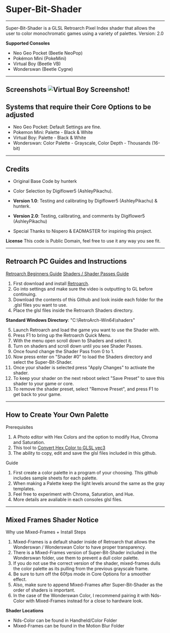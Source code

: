 # Super-Bit-Shader
-----------------------------------------------------------------------------------------------------------------------
Super-Bit-Shader is a GLSL Retroarch Pixel Index shader that allows the user to color monochromatic games using a variety of palettes.
Version: 2.0

**Supported Consoles**
* Neo Geo Pocket (Beetle NeoPop)
* Pokémon Mini (PokeMini)
* Virtual Boy (Beetle VB)
* Wonderswan (Beetle Cygne)

-----------------------------------------------------------------------------------------------------------------------
**Screenshots**
![Virtual Boy Screenshot!](https://repository-images.githubusercontent.com/759192405/6e1eaa6e-f2f6-417a-b952-391bf7cb2621)
-----------------------------------------------------------------------------------------------------------------------
**Systems that require their Core Options to be adjusted**
-----------------------------------------------------------------------------------------------------------------------
* Neo Geo Pocket: Default Settings are fine.
* Pokemon Mini: Palette - Black & White
* Virtual Boy: Palette - Black & White
* Wonderswan: Color Palette - Grayscale, Color Depth - Thousands (16-bit)

-----------------------------------------------------------------------------------------------------------------------
**Credits**
-----------------------------------------------------------------------------------------------------------------------
* Original Base Code by hunterk
* Color Selection by Digiflower5 (AshleyPikachu).

* **Version 1.0**: Testing and calibrating by Digiflower5 (AshleyPikachu) & hunterk.
* **Version 2.0**: Testing, calibrating, and comments by Digiflower5 (AshleyPikachu)

* Special Thanks to Nispero & EADMASTER for inspiring this project.

**License**
This code is Public Domain, feel free to use it any way you see fit.

-----------------------------------------------------------------------------------------------------------------------
**Retroarch PC Guides and Instructions**
-----------------------------------------------------------------------------------------------------------------------
[Retroarch Beginners Guide](https://www.youtube.com/watch?v=YyZ6IrmsNgY)
[Shaders / Shader Passes Guide](https://www.youtube.com/watch?v=YyZ6IrmsNgY) 

1. First download and install [Retroarch](https://www.retroarch.com/).
2. Go into settings and make sure the video is outputting to GL before continuing.
3. Download the contents of this Github and look inside each folder for the .glsl files you want to use.
4. Place the glsl files inside the Retroarch Shaders directory.

**Standard Windows Directory**: "C:\RetroArch-Win64\shaders"

5. Launch Retroarch and load the game you want to use the Shader with.
6. Press F1 to bring up the Retroarch Quick Menu.
7. With the menu open scroll down to Shaders and select it.
8. Turn on shaders and scroll down until you see Shader Passes. 
9. Once found change the Shader Pass from 0 to 1.
10. Now press enter on "Shader #0" to load the Shaders directory and select the Super-Bit-Shader.
11. Once your shader is selected press "Apply Changes" to activate the shader.
12. To keep your shader on the next reboot select "Save Preset" to save this shader to your game or core.
13. To remove the shader preset, select "Remove Preset", and press F1 to get back to your game.

-----------------------------------------------------------------------------------------------------------------------
**How to Create Your Own Palette**
-----------------------------------------------------------------------------------------------------------------------
Prerequisites
1. A Photo editor with Hex Colors and the option to modify Hue, Chroma and Saturation.
2. This tool to [Convert Hex Color to GLSL vec3](https://airtightinteractive.com/util/hex-to-glsl/)
3. The ability to copy, edit and save the glsl files included in this github.

Guide
1. First create a color palette in a program of your choosing. This github includes sample sheets for each palette.
2. When making a Palette keep the light levels around the same as the gray templates.
3. Feel free to experiment with Chroma, Saturation, and Hue.
4. More details are avaliable in each consoles glsl files.

-----------------------------------------------------------------------------------------------------------------------
**Mixed Frames Shader Notice**
-----------------------------------------------------------------------------------------------------------------------
Why use Mixed-Frames + Install Steps
1. Mixed-Frames is a default shader inside of Retroarch that allows the Wonderswan / Wonderswan Color to have proper transparency.
2. There is a Mixed-Frames version of Super-Bit-Shader included in the Wonderswan folder, use them to prevent a dull color palette.
3. If you do not use the correct version of the shader, mixed-frames dulls the color palette as its pulling from the previous grayscale frame.
4. Be sure to turn off the 60fps mode in Core Options for a smoother effect.
5. Also, make sure to append Mixed-Frames after Super-Bit-Shader as the order of shaders is important.
6. In the case of the Wonderswan Color, I recommend pairing it with Nds-Color with Mixed-Frames instead for a close to hardware look.

**Shader Locations**
   * Nds-Color can be found in Handheld/Color Folder
   * Mixed-Frames can be found in the Motion Blur Folder
